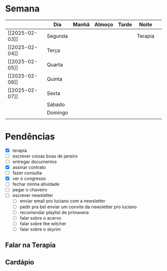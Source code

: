 # Semana
|                | **Dia** | Manhã | Almoço | Tarde | Noite   |     |
| -------------- | ------- | ----- | ------ | ----- | ------- | --- |
| [[2025-02-03]] | Segunda |       |        |       | Terapia |     |
| [[2025-02-04]] | Terça   |       |        |       |         |     |
| [[2025-02-05]] | Quarta  |       |        |       |         |     |
| [[2025-02-06]] | Quinta  |       |        |       |         |     |
| [[2025-02-07]] | Sexta   |       |        |       |         |     |
|                | Sábado  |       |        |       |         |     |
|                | Domingo |       |        |       |         |     |
|                |         |       |        |       |         |     |

# Pendências
- [x] terapia
- [ ] escrever coisas boas de janeiro
- [ ] entregar documentos
- [x] assinar contrato
- [ ] fazer consulta
- [x] ver o congresso
- [ ] fechar minha atividade
- [ ] pegar o chaveiro
- [ ] escrever newsletter
	- [ ] enviar email pro luciano com a newsletter 
	- [ ] pedir pra bel enviar um convite da newsletter pro luciano
	- [ ] recomendar playlist de primavera
	- [ ] falar sobre o acervo
	- [ ] falar sobre the witcher
	- [ ] falar sobre o skyrim

## Falar na Terapia

## Cardápio

